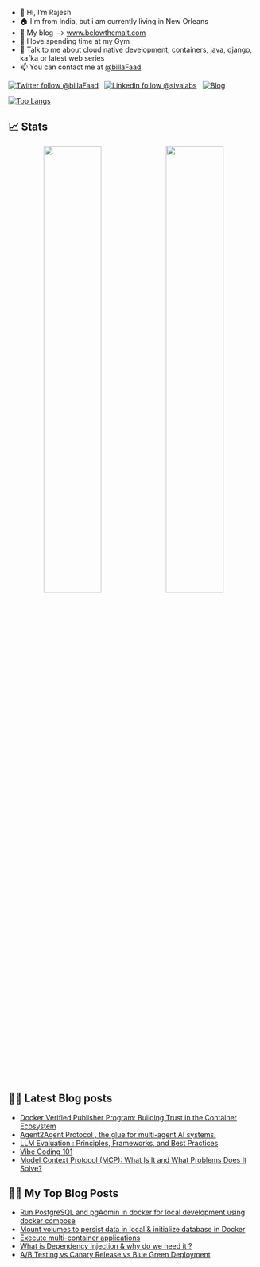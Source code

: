 - 👋 Hi, I’m Rajesh
- :house: I'm from India, but i am currently living in New Orleans
- :notebook: My blog --> www.belowthemalt.com
- :muscle: I love spending time at my Gym 
- :speech_balloon: Talk to me about cloud native development, containers, java, django, kafka or latest web series 
- 📫 You can contact me at [@billaFaad](https://twitter.com/billaFaad)

[![Twitter follow @billaFaad](https://img.shields.io/twitter/follow/billaFaad?style=social)](https://twitter.com/billaFaad) &nbsp;
[![Linkedin follow @sivalabs](https://img.shields.io/badge/-rajesh.p-blue?style=flat-square&logo=Linkedin&logoColor=white&link=https://www.linkedin.com/in/rajesh-p-b8511b7/)](https://www.linkedin.com/in/rajesh-p-b8511b7/) &nbsp;
[![Blog](https://img.shields.io/badge/Blog-belowthemalt.com-brightgreen)](https://belowthemalt.com/)



<!---
rajeshsgr/rajeshsgr is a ✨ special ✨ repository because its `README.md` (this file) appears on your GitHub profile.
You can click the Preview link to take a look at your changes.
--->

[![Top Langs](https://github-readme-stats.vercel.app/api/top-langs/?username=rajeshsgr&&layout=compact)](https://github.com/rajeshsgr)

## 📈 Stats

<p align="center">
  <img width="48%" src="https://github-readme-stats.vercel.app/api?username=rajeshsgr&show_icons=true&hide_border=true&theme=radical" />
  <img width="48%" src="https://github-readme-streak-stats.herokuapp.com/?user=rajeshsgr&hide_border=true&theme=radical" />
</p>


## ✍🏻 Latest Blog posts
<!-- BLOG-POST-LIST:START -->
- [Docker Verified Publisher Program: Building Trust in the Container Ecosystem](https://belowthemalt.com/2025/05/31/docker-verified-publisher-program-building-trust-in-the-container-ecosystem/)
- [Agent2Agent Protocol , the glue for multi-agent AI systems.](https://belowthemalt.com/2025/05/12/agent2agent-protocol-the-glue-for-multi-agent-ai-systems/)
- [LLM Evaluation : Principles, Frameworks, and Best Practices](https://belowthemalt.com/2025/05/03/llm-evaluation-principles-frameworks-and-best-practices/)
- [Vibe Coding 101](https://belowthemalt.com/2025/04/27/vibe-coding-101/)
- [Model Context Protocol &lpar;MCP&rpar;: What Is It and What Problems Does It Solve?](https://belowthemalt.com/2025/04/13/model-context-protocol-mcp-what-is-it-and-what-problems-does-it-solve/)
<!-- BLOG-POST-LIST:END -->


## ✍🏻 My Top Blog Posts

<!-- BLOG-POST-LIST:START -->
- [Run PostgreSQL and pgAdmin in docker for local development using docker compose](https://belowthemalt.com/2021/06/09/run-postgresql-and-pgadmin-in-docker-for-local-development-using-docker-compose/)
- [Mount volumes to persist data in local & initialize database in Docker](https://belowthemalt.com/2021/12/08/mount-volumes-to-persist-data-in-local-initialize-database-in-docker/)
- [Execute multi-container applications](https://belowthemalt.com/2022/01/24/execute-multi-container-applications-spring-boot-postgresql/)
- [What is Dependency Injection & why do we need it ?](https://belowthemalt.com/2022/02/18/what-is-dependency-injection-why-do-we-need-it/)
- [A/B Testing vs Canary Release vs Blue Green Deployment](https://belowthemalt.com/2021/11/19/a-b-testing-vs-canary-release-vs-blue-green-deployment/)
<!-- BLOG-POST-LIST:END -->
